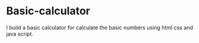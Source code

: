# Basic-calculator
I build a basic calculator for calculate the basic numbers using html css and java script.

